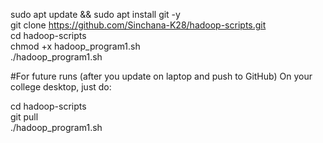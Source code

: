 
sudo apt update && sudo apt install git -y  <br>
git clone https://github.com/Sinchana-K28/hadoop-scripts.git<br>
cd hadoop-scripts<br>
chmod +x hadoop_program1.sh<br>
./hadoop_program1.sh<br>


#For future runs (after you update on laptop and push to GitHub)
On your college desktop, just do:<br>

cd hadoop-scripts<br>
git pull<br>
./hadoop_program1.sh<br>
